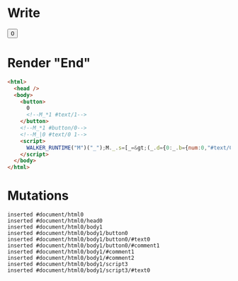 # Write
  <button>0<!--M_*1 #text/1--></button><!--M_*1 #button/0--><!--M_|0 #text/0 1--><script>WALKER_RUNTIME("M")("_");M._.s=[_=>(_.d={0:_.b={num:0,"#text/0(":new Map(_.a=[[0,_.c={}]])},1:_.c},_.c._=_.b,_.d)];M._.e=[1,"packages/translator-tags/src/__tests__/fixtures/for-event-handler/template.marko_1_num"];M._.d=1;M._.w()</script>


# Render "End"
```html
<html>
  <head />
  <body>
    <button>
      0
      <!--M_*1 #text/1-->
    </button>
    <!--M_*1 #button/0-->
    <!--M_|0 #text/0 1-->
    <script>
      WALKER_RUNTIME("M")("_");M._.s=[_=&gt;(_.d={0:_.b={num:0,"#text/0(":new Map(_.a=[[0,_.c={}]])},1:_.c},_.c._=_.b,_.d)];M._.e=[1,"packages/translator-tags/src/__tests__/fixtures/for-event-handler/template.marko_1_num"];M._.d=1;M._.w()
    </script>
  </body>
</html>
```

# Mutations
```
inserted #document/html0
inserted #document/html0/head0
inserted #document/html0/body1
inserted #document/html0/body1/button0
inserted #document/html0/body1/button0/#text0
inserted #document/html0/body1/button0/#comment1
inserted #document/html0/body1/#comment1
inserted #document/html0/body1/#comment2
inserted #document/html0/body1/script3
inserted #document/html0/body1/script3/#text0
```